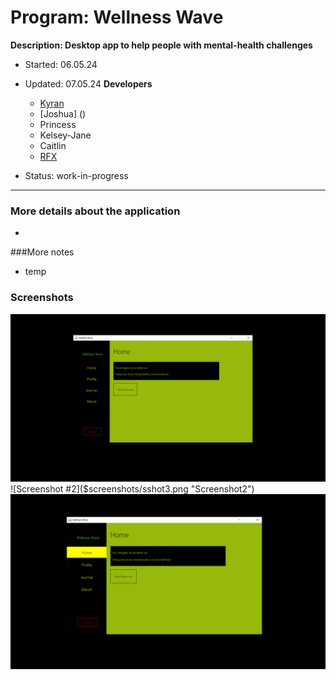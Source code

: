 # Program:	Wellness Wave
__Description: 	Desktop app to help people with mental-health challenges__
- Started:	06.05.24
- Updated: 	07.05.24
**Developers** 
	* [Kyran]("https://github.com/kyran-325") 
	* [Joshua] ()
	* Princess
	* Kelsey-Jane
	* Caitlin
	* [RFX]("https://github.com/R-F-X")

- Status:	work-in-progress
---
<!-- testing the comment -->

### More details about the application
- 


###More notes
- temp


### Screenshots
![Screenshot #1]($screenshots/sshot1.png "Screenshot1")
![Screenshot #2]($screenshots/sshot3.png "Screenshot2")
![Screenshot #3]($screenshots/sshot2.png "Screenshot3")

